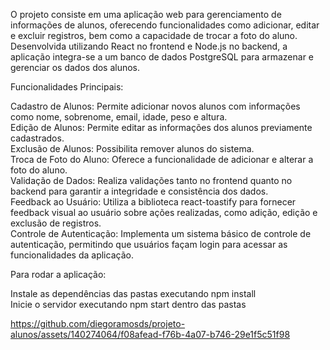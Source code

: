 O projeto consiste em uma aplicação web para gerenciamento de informações de alunos, oferecendo funcionalidades como adicionar, editar e excluir registros, bem como a capacidade de trocar a foto do aluno. Desenvolvida utilizando React no frontend e Node.js no backend, a aplicação integra-se a um banco de dados PostgreSQL para armazenar e gerenciar os dados dos alunos.


Funcionalidades Principais: <br>

Cadastro de Alunos: Permite adicionar novos alunos com informações como nome, sobrenome, email, idade, peso e altura.<br>
Edição de Alunos: Permite editar as informações dos alunos previamente cadastrados.<br>
Exclusão de Alunos: Possibilita remover alunos do sistema.<br>
Troca de Foto do Aluno: Oferece a funcionalidade de adicionar e alterar a foto do aluno.<br>
Validação de Dados: Realiza validações tanto no frontend quanto no backend para garantir a integridade e consistência dos dados.<br>
Feedback ao Usuário: Utiliza a biblioteca react-toastify para fornecer feedback visual ao usuário sobre ações realizadas, como adição, edição e exclusão de registros.<br>
Controle de Autenticação: Implementa um sistema básico de controle de autenticação, permitindo que usuários façam login para acessar as funcionalidades da aplicação.<br>


Para rodar a aplicação:<br>

Instale as dependências das pastas executando npm install<br>
Inicie o servidor executando npm start dentro das pastas<br>




https://github.com/diegoramosds/projeto-alunos/assets/140274064/f08afead-f76b-4a07-b746-29e1f5c51f98

